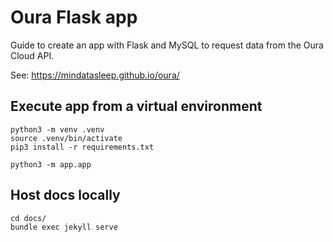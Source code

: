# Oura Flask app

Guide to create an app with Flask and MySQL to request data from the Oura Cloud API.

See: https://mindatasleep.github.io/oura/


## Execute app from a virtual environment
```
python3 -m venv .venv
source .venv/bin/activate
pip3 install -r requirements.txt

python3 -m app.app
```


## Host docs locally
```
cd docs/
bundle exec jekyll serve
```